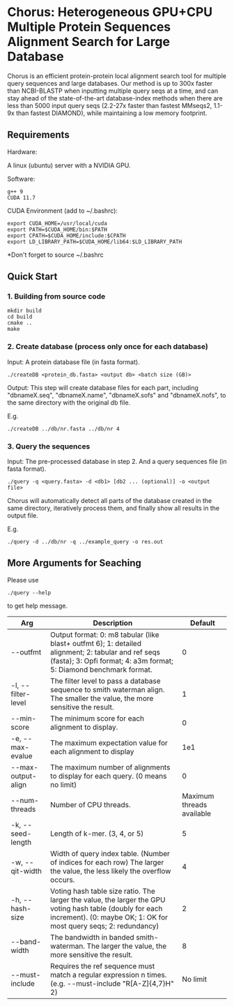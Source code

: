 # Chorus: Heterogeneous GPU+CPU Multiple Protein Sequences Alignment Search for Large Database

Chorus is an efficient protein-protein local alignment search tool for multiple query sequences and large databases. Our method is up to 300x faster than NCBI-BLASTP when inputting multiple query seqs at a time, and can stay ahead of the state-of-the-art database-index methods when there are less than 5000 input query seqs (2.2-27x faster than fastest MMseqs2, 1.1-9x than fastest DIAMOND), while maintaining a low memory footprint.

## Requirements

Hardware:

A linux (ubuntu) server with a NVIDIA GPU.

Software:

    g++ 9
    CUDA 11.7

CUDA Environment (add to ~/.bashrc):

    export CUDA_HOME=/usr/local/cuda
    export PATH=$CUDA_HOME/bin:$PATH
    export CPATH=$CUDA_HOME/include:$CPATH
    export LD_LIBRARY_PATH=$CUDA_HOME/lib64:$LD_LIBRARY_PATH

\*Don't forget to source ~/.bashrc

## Quick Start

### 1. Building from source code

    mkdir build
    cd build
    cmake ..
    make

### 2. Create database (process only once for each database)

Input: A protein database file (in fasta format).

    ./createDB <protein_db.fasta> <output db> <batch size (GB)>

Output: This step will create database files for each part, including "dbnameX.seq", "dbnameX.name", "dbnameX.sofs" and "dbnameX.nofs", to the same directory with the original db file.

E.g.

    ./createDB ../db/nr.fasta ../db/nr 4

### 3. Query the sequences

Input: The pre-processed database in step 2. And a query sequences file (in fasta format).

    ./query -q <query.fasta> -d <db1> [db2 ... (optional)] -o <output file>

Chorus will automatically detect all parts of the database created in the same directory, iteratively process them, and finally show all results in the output file.

E.g.

    ./query -d ../db/nr -q ../example_query -o res.out

## More Arguments for Seaching

Please use

    ./query --help

to get help message.

| Arg                | Description                                                                                                                                                                   | Default                   |
| ------------------ | ----------------------------------------------------------------------------------------------------------------------------------------------------------------------------- | ------------------------- |
| --outfmt           | Output format: 0: m8 tabular (like blast+ outfmt 6); 1: detailed alignment; 2: tabular and ref seqs (fasta); 3: Opfi format; 4: a3m format; 5: Diamond benchmark format.      | 0                         |
| -l, --filter-level | The filter level to pass a database sequence to smith waterman align. The smaller the value, the more sensitive the result.                                                   | 1                         |
| --min-score        | The minimum score for each alignment to display.                                                                                                                              | 0                         |
| -e, --max-evalue   | The maximum expectation value for each alignment to display                                                                                                                   | 1e1                       |
| --max-output-align | The maximum number of alignments to display for each query. (0 means no limit)                                                                                                | 0                         |
| --num-threads      | Number of CPU threads.                                                                                                                                                        | Maximum threads available |
| -k, --seed-length  | Length of k-mer. (3, 4, or 5)                                                                                                                                                 | 5                         |
| -w, --qit-width    | Width of query index table. (Number of indices for each row) The larger the value, the less likely the overflow occurs.                                                       | 4                         |
| -h, --hash-size    | Voting hash table size ratio. The larger the value, the larger the GPU voting hash table (doubly for each increment). (0: maybe OK; 1: OK for most query seqs; 2: redundancy) | 2                         |
| --band-width       | The bandwidth in banded smith-waterman. The larger the value, the more sensitive the result.                                                                                  | 8                         |
| --must-include     | Requires the ref sequence must match a regular expression n times. (e.g. --must-include "R[A-Z]{4,7}H" 2)                                                                     | No limit                  |
